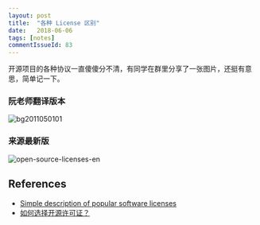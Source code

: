 ```yaml
---
layout: post
title:  "各种 License 区别"
date:   2018-06-06
tags: [notes]
commentIssueId: 83
---
```




开源项目的各种协议一直傻傻分不清，有同学在群里分享了一张图片，还挺有意思，简单记一下。



### 阮老师翻译版本

![bg2011050101](https://user-images.githubusercontent.com/7157346/41034269-a86595b6-69bb-11e8-8b60-8cb8a05d5c62.png)



### 来源最新版



![open-source-licenses-en](https://user-images.githubusercontent.com/7157346/41034272-a8bf8c92-69bb-11e8-8e26-d8bb19619e98.png)



## References

* [Simple description of popular software licenses](https://paulmillr.com/posts/simple-description-of-popular-software-licenses/)
* [如何选择开源许可证？](http://www.ruanyifeng.com/blog/2011/05/how_to_choose_free_software_licenses.html)